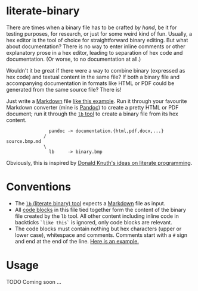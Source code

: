 # literate-binary

There are times when a binary file has to be crafted *by hand*, be it for
testing purposes, for research, or just for some weird kind of fun. Usually, a
hex editor is the tool of choice for straightforward binary editing. But what
about documentation? There is no way to enter inline comments or other
explanatory prose in a hex editor, leading to separation of hex code and
documentation. (Or worse, to no documentation at all.)

Wouldn't it be great if there were a way to combine binary (expressed as hex
code) and textual content in the same file? If both a binary file and
accompanying documentation in formats like HTML or PDF could be generated from
the same source file? There is!

Just write a [Markdown] file [like this example][example]. Run it through your
favourite Markdown converter (mine is [Pandoc]) to create a pretty HTML or PDF
document; run it through the [`lb` tool][lb] to create a binary file from its
hex content.

                    pandoc -> documentation.{html,pdf,docx,...}
                  /
    source.bmp.md
                  \
                    lb     -> binary.bmp

Obviously, this is inspired by [Donald Knuth's ideas on literate
programming](https://en.wikipedia.org/wiki/Literate_programming).

# Conventions

  * The [`lb` (literate binary) tool][lb] expects a [Markdown] file as input.
  * All [code blocks] in this file tied together form the content of the binary
    file created by the `lb` tool. All other content including inline code in
    backticks `` `like this` `` is ignored, only code blocks are relevant.
  * The code blocks must contain nothing but hex characters (upper or lower
    case), whitespace and comments. Comments start with a `#` sign and end at
    the end of the line. [Here is an example.][example]

# Usage

TODO Coming soon ...

[Markdown]: https://daringfireball.net/projects/markdown/basics
[Pandoc]: https://pandoc.org
[lb]: https://github.com/marhop/literate-binary
[example]: examples/minimal.bmp.md
[code blocks]: https://pandoc.org/MANUAL.html#verbatim-code-blocks
